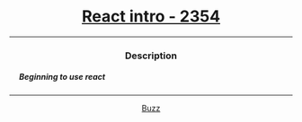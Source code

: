 # [<center>React intro - 2354</center>](https://intranet.hbtn.io/projects/2354)
 ---
 ### <center>Description</center> 
 ##### &emsp; Beginning to use react
 ---
 [<center>Buzz</center>](https://github.com/conkobar)
